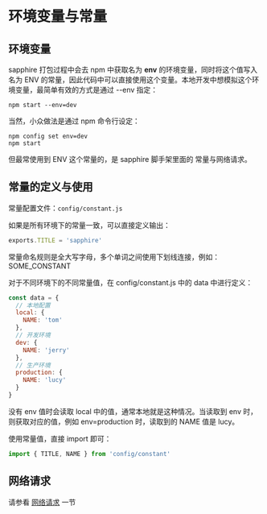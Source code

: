 # 环境变量与常量

## 环境变量

sapphire 打包过程中会去 npm 中获取名为 **env** 的环境变量，同时将这个值写入名为 ENV 的常量，因此代码中可以直接使用这个变量。本地开发中想模拟这个环境变量，最简单有效的方式是通过 --env 指定：

```
npm start --env=dev
```

当然，小众做法是通过 npm 命令行设定：

```
npm config set env=dev
npm start
```

但最常使用到 ENV 这个常量的，是 sapphire 脚手架里面的 常量与网络请求。

## 常量的定义与使用

常量配置文件：`config/constant.js`

如果是所有环境下的常量一致，可以直接定义输出：

```javascript
exports.TITLE = 'sapphire'
```

常量命名规则是全大写字母，多个单词之间使用下划线连接，例如：SOME_CONSTANT

对于不同环境下的不同常量值，在 config/constant.js 中的 data 中进行定义：

```js
const data = {
  // 本地配置
  local: {
    NAME: 'tom'
  },
  // 开发环境
  dev: {
    NAME: 'jerry'
  },
  // 生产环境
  production: {
    NAME: 'lucy'
  }
}
```

没有 env 值时会读取 local 中的值，通常本地就是这种情况。当读取到 env 时，则获取对应的值，例如 env=production 时，读取到的 NAME 值是 lucy。

使用常量值，直接 import 即可：

```js
import { TITLE, NAME } from 'config/constant'
```

## 网络请求

请参看 <a href="#/docs/api/request">网络请求</a> 一节
